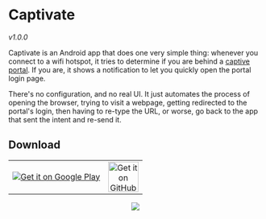 # Captivate

*v1.0.0*

Captivate is an Android app that does one very simple thing: whenever you connect to a wifi hotspot, it tries to determine if you are behind a [captive portal](http://en.wikipedia.org/wiki/Captive_portal). If you are, it shows a notification to let you quickly open the portal login page.

There's no configuration, and no real UI. It just automates the process of opening the browser, trying to visit a webpage, getting redirected to the portal's login, then having to re-type the URL, or worse, go back to the app that sent the intent and re-send it.

## Download

<table style="text-align: center; vertical-align: middle; width: 100%">
    <tr>
        <td>
            <a href="http://play.google.com/store/apps/details?id=com.zachklipp.captivate">
              <img alt="Get it on Google Play"
                   src="http://www.android.com/images/brand/get_it_on_play_logo_large.png" />
            </a>
        </td>
        <td>
            <a href="https://github.com/zach-klippenstein/captivate/downloads">
                <img alt="Get it on GitHub" height="60px"
                     src="https://assets.github.com/images/modules/header/logo.png" />
            </a>
        </td>
    </tr>
</table>

<div style="text-align: center;">
    <img src="https://chart.googleapis.com/chart?cht=qr&chs=300x300&chl=https://github.com/zach-klippenstein/captivate%23readme" />
</div>
